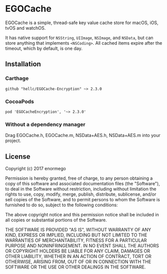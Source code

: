 # EGOCache
EGOCache is a simple, thread-safe key value cache store for macOS, iOS, tvOS and watchOS.

It has native support for `NSString`, `UIImage`, `NSImage`, and `NSData`, but can store anything that implements `<NSCoding>`.  All cached items expire after the timeout, which by default, is one day.

## Installation

### Carthage

```
github "hellc/EGOCache-Encryption" ~> 2.3.0
```

### CocoaPods

```
pod 'EGOCacheEncryption', '~> 2.3.0'
```

### Without a dependency manager

Drag EGOCache.h, EGOCache.m, NSData+AES.h, NSData+AES.m into your project.

## License
Copyright (c) 2017 enormego

Permission is hereby granted, free of charge, to any person obtaining a copy
of this software and associated documentation files (the "Software"), to deal
in the Software without restriction, including without limitation the rights
to use, copy, modify, merge, publish, distribute, sublicense, and/or sell
copies of the Software, and to permit persons to whom the Software is
furnished to do so, subject to the following conditions:

The above copyright notice and this permission notice shall be included in
all copies or substantial portions of the Software.

THE SOFTWARE IS PROVIDED "AS IS", WITHOUT WARRANTY OF ANY KIND, EXPRESS OR
IMPLIED, INCLUDING BUT NOT LIMITED TO THE WARRANTIES OF MERCHANTABILITY,
FITNESS FOR A PARTICULAR PURPOSE AND NONINFRINGEMENT. IN NO EVENT SHALL THE
AUTHORS OR COPYRIGHT HOLDERS BE LIABLE FOR ANY CLAIM, DAMAGES OR OTHER
LIABILITY, WHETHER IN AN ACTION OF CONTRACT, TORT OR OTHERWISE, ARISING FROM,
OUT OF OR IN CONNECTION WITH THE SOFTWARE OR THE USE OR OTHER DEALINGS IN
THE SOFTWARE.

